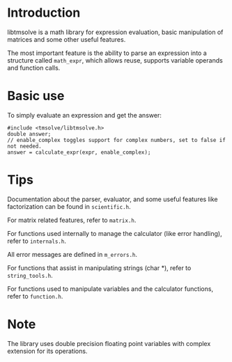 # Introduction
libtmsolve is a math library for expression evaluation, basic manipulation of matrices and some other useful features.

The most important feature is the ability to parse an expression into a structure called `math_expr`, which allows reuse, supports variable operands and function calls.

# Basic use
To simply evaluate an expression and get the answer:
```
#include <tmsolve/libtmsolve.h>
double answer;
// enable_complex toggles support for complex numbers, set to false if not needed.
answer = calculate_expr(expr, enable_complex);
```
# Tips
Documentation about the parser, evaluator, and some useful features like factorization can be found in `scientific.h`.

For matrix related features, refer to `matrix.h`.

For functions used internally to manage the calculator (like error handling), refer to `internals.h`.

All error messages are defined in `m_errors.h`.

For functions that assist in manipulating strings (char *), refer to `string_tools.h`.

For functions used to manipulate variables and the calculator functions, refer to `function.h`.

# Note
The library uses double precision floating point variables with complex extension for its operations.